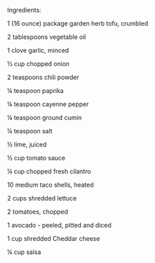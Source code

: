 Ingredients:

1 (16 ounce) package garden herb tofu, crumbled

2 tablespoons vegetable oil

1 clove garlic, minced

½ cup chopped onion

2 teaspoons chili powder

¼ teaspoon paprika

¼ teaspoon cayenne pepper

¼ teaspoon ground cumin

¼ teaspoon salt

½ lime, juiced

½ cup tomato sauce

¼ cup chopped fresh cilantro

10 medium taco shells, heated

2 cups shredded lettuce

2 tomatoes, chopped

1 avocado - peeled, pitted and diced

1 cup shredded Cheddar cheese

¼ cup salsa

